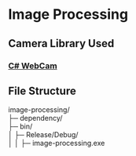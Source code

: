 # Image Processing

## Camera Library Used

### [C# WebCam](https://github.com/rockstardev/csharpWebCam)

## File Structure 

image-processing/  
├─ dependency/  
├─ bin/  
│  ├─ Release/Debug/  
│  │  ├─ image-processing.exe  

